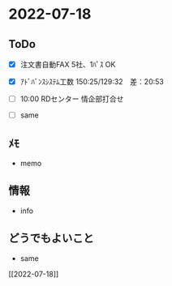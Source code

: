 # 2022-07-18

## ToDo
- [x] 注文書自動FAX 5社、1ﾊﾟｽ OK
- [x] ｱﾄﾞﾊﾞﾝｽｼｽﾃﾑ工数 150:25/129:32　差：20:53
- [ ] 10:00 RDセンター 情企部打合せ
- [ ] same


## ﾒﾓ
- memo


## 情報
- info


## どうでもよいこと
- same


[[2022-07-18]]

